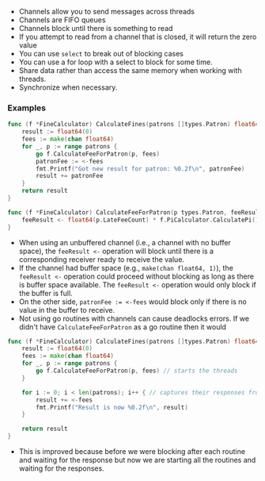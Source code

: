 - Channels allow you to send messages across threads
- Channels are FIFO queues
- Channels block until there is something to read
- If you attempt to read from a channel that is closed, it will return the zero value
- You can use `select` to break out of blocking cases
- You can use a for loop with a select to block for some time. 
- Share data rather than access the same memory when working with threads.
- Synchronize when necessary.

### Examples
```go
func (f *FineCalculator) CalculateFines(patrons []types.Patron) float64 {
	result := float64(0)
	fees := make(chan float64)
	for _, p := range patrons {
		go f.CalculateFeeForPatron(p, fees)
		patronFee := <-fees
		fmt.Printf("Got new result for patron: %0.2f\n", patronFee)
		result += patronFee
	}
	return result
}

func (f *FineCalculator) CalculateFeeForPatron(p types.Patron, feeResult chan float64) {
	feeResult <- float64(p.LateFeeCount) * f.PiCalculator.CalculatePi()
}
```
- When using an unbuffered channel (i.e., a channel with no buffer space), the `feeResult <-` operation will block until there is a corresponding receiver ready to receive the value.
- If the channel had buffer space (e.g., `make(chan float64, 1)`), the `feeResult <-` operation could proceed without blocking as long as there is buffer space available. The `feeResult <-` operation would only block if the buffer is full.
- On the other side, `patronFee := <-fees` would block only if there is no value in the buffer to receive.
- Not using go routines with channels can cause deadlocks errors. If we didn't have `CalculateFeeForPatron` as a go routine then it would

```go
func (f *FineCalculator) CalculateFines(patrons []types.Patron) float64 {
	result := float64(0)
	fees := make(chan float64)
	for _, p := range patrons {
		go f.CalculateFeeForPatron(p, fees) // starts the threads
	}

	for i := 0; i < len(patrons); i++ { // captures their responses from their channel
		result += <-fees
		fmt.Printf("Result is now %0.2f\n", result)
	}

	return result
}
```

- This is improved because before we were blocking after each routine and waiting for the response but now we are starting all the routines and waiting for the responses.
